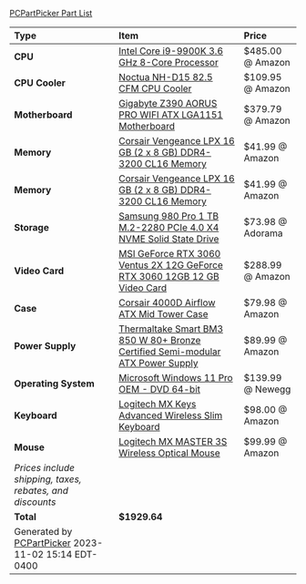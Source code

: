 [PCPartPicker Part List](https://pcpartpicker.com/list/GcJyFs)

Type|Item|Price
:----|:----|:----
**CPU** | [Intel Core i9-9900K 3.6 GHz 8-Core Processor](https://pcpartpicker.com/product/jHZFf7/intel-core-i9-9900k-36ghz-8-core-processor-bx80684i99900k) | $485.00 @ Amazon 
**CPU Cooler** | [Noctua NH-D15 82.5 CFM CPU Cooler](https://pcpartpicker.com/product/4vzv6h/noctua-nh-d15-825-cfm-cpu-cooler-nh-d15) | $109.95 @ Amazon 
**Motherboard** | [Gigabyte Z390 AORUS PRO WIFI ATX LGA1151 Motherboard](https://pcpartpicker.com/product/N6gzK8/gigabyte-z390-aorus-pro-wifi-atx-lga1151-motherboard-z390-aorus-pro-wifi) | $379.79 @ Amazon 
**Memory** | [Corsair Vengeance LPX 16 GB (2 x 8 GB) DDR4-3200 CL16 Memory](https://pcpartpicker.com/product/p6RFf7/corsair-memory-cmk16gx4m2b3200c16) | $41.99 @ Amazon 
**Memory** | [Corsair Vengeance LPX 16 GB (2 x 8 GB) DDR4-3200 CL16 Memory](https://pcpartpicker.com/product/p6RFf7/corsair-memory-cmk16gx4m2b3200c16) | $41.99 @ Amazon 
**Storage** | [Samsung 980 Pro 1 TB M.2-2280 PCIe 4.0 X4 NVME Solid State Drive](https://pcpartpicker.com/product/DDWBD3/samsung-980-pro-1-tb-m2-2280-nvme-solid-state-drive-mz-v8p1t0bam) | $73.98 @ Adorama 
**Video Card** | [MSI GeForce RTX 3060 Ventus 2X 12G GeForce RTX 3060 12GB 12 GB Video Card](https://pcpartpicker.com/product/pD8bt6/msi-geforce-rtx-3060-ventus-2x-12g-geforce-rtx-3060-12gb-12-gb-video-card-rtx3060ventus2x12goc) | $288.99 @ Amazon 
**Case** | [Corsair 4000D Airflow ATX Mid Tower Case](https://pcpartpicker.com/product/bCYQzy/corsair-4000d-airflow-atx-mid-tower-case-cc-9011200-ww) | $79.98 @ Amazon 
**Power Supply** | [Thermaltake Smart BM3 850 W 80+ Bronze Certified Semi-modular ATX Power Supply](https://pcpartpicker.com/product/HfxxFT/thermaltake-smart-bm3-850-w-80-bronze-certified-semi-modular-atx-power-supply-ps-spd-0850mnfabu-3) | $89.99 @ Amazon 
**Operating System** | [Microsoft Windows 11 Pro OEM - DVD 64-bit](https://pcpartpicker.com/product/yjbTwP/microsoft-windows-11-pro-oem-dvd-64-bit-fqc-10529) | $139.99 @ Newegg 
**Keyboard** | [Logitech MX Keys Advanced Wireless Slim Keyboard](https://pcpartpicker.com/product/QnLwrH/logitech-mx-keys-advanced-wireless-slim-keyboard-920-009295) | $98.00 @ Amazon 
**Mouse** | [Logitech MX MASTER 3S Wireless Optical Mouse](https://pcpartpicker.com/product/Bs4Ycf/logitech-mx-master-3s-wireless-optical-mouse-910-006557) | $99.99 @ Amazon 
 | *Prices include shipping, taxes, rebates, and discounts* |
 | **Total** | **$1929.64**
 | Generated by [PCPartPicker](https://pcpartpicker.com) 2023-11-02 15:14 EDT-0400 |
